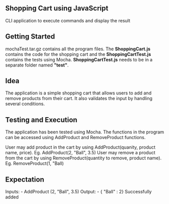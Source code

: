 ## Shopping Cart using JavaScript
CLI application to execute commands and display the result

## Getting Started

mochaTest.tar.gz contains all the program files. The **ShoppingCart.js** contains the code for the shopping cart and
the **ShoppingCartTest.js** contains the tests using Mocha. **ShoppingCartTest.js** needs to be in a separate folder named **"test"**.

## Idea

The application is a simple shopping cart that allows users to add and remove products from their cart. It also
validates the input by handling several conditions.

## Testing and Execution
The application has been tested using Mocha. The functions in the program can be accessed using AddProduct and
RemoveProduct functions.

User may add product in the cart by using AddProduct(quanity, product name, price). Eg. AddProduct(2, "Ball", 3.5)
User may remove a product from the cart by using RemoveProduct(quantity to remove, product name). Eg. RemoveProduct(1, "Ball)

## Expectation

Inputs: - AddProduct (2, "Ball", 3.5)
Output: - { "Ball" : 2} Successfully added
